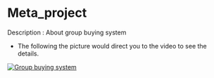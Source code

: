 # Meta_project
Description : About group buying system
+ The following the picture would direct you to the video to see the details. 

[![Group buying system](https://i.imgur.com/a4iuT38.jpeg)](https://youtu.be/NEHkwC0LWcw
)
